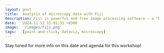 ```yaml
---
layout: post
title:  Analysis of microscopy data with Fiji
description: Fiji is powerful and free image processing software — a "batteries-included" distribution of ImageJ, bundling many plugins which facilitate scientific image analysis.
date:   2024-11-12 15:01:35 +0300
image:  '/images/fiji.png'
tags:   [point-and-click, dataviz, microscopy]
---
```


Stay tuned for more info on this date and agenda for this workshop!
